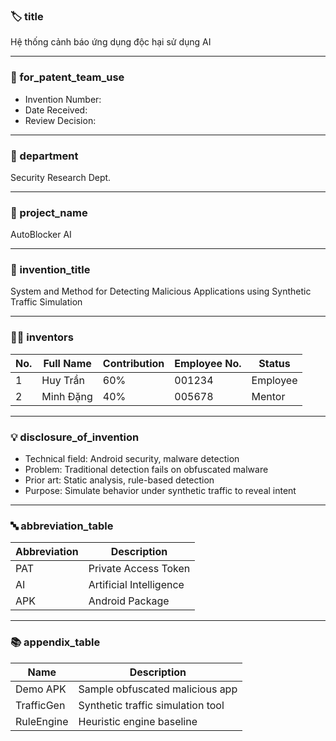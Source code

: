 ### 🏷️ title
Hệ thống cảnh báo ứng dụng độc hại sử dụng AI

---

### 🧾 for_patent_team_use
- Invention Number:
- Date Received:  
- Review Decision:

---

### 🏢 department
Security Research Dept.

---

### 🚀 project_name
AutoBlocker AI

---

### 🧠 invention_title
System and Method for Detecting Malicious Applications using Synthetic Traffic Simulation

---

### 👨‍🔬 inventors

| No. | Full Name     | Contribution | Employee No. | Status        |
|-----|---------------|--------------|--------------|----------------|
| 1   | Huy Trần      | 60%          | 001234       | Employee       |
| 2   | Minh Đặng     | 40%          | 005678       | Mentor         |

---

### 💡 disclosure_of_invention

- Technical field: Android security, malware detection  
- Problem: Traditional detection fails on obfuscated malware  
- Prior art: Static analysis, rule-based detection  
- Purpose: Simulate behavior under synthetic traffic to reveal intent

---

### 🔤 abbreviation_table

| Abbreviation | Description              |
|--------------|---------------------------|
| PAT          | Private Access Token       |
| AI           | Artificial Intelligence    |
| APK          | Android Package            |

---

### 📚 appendix_table

| Name        | Description                        |
|-------------|------------------------------------|
| Demo APK    | Sample obfuscated malicious app    |
| TrafficGen  | Synthetic traffic simulation tool  |
| RuleEngine  | Heuristic engine baseline          |